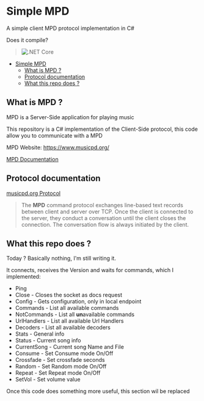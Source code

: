 # Simple MPD

A simple client MPD protocol implementation in C#

Does it compile?
> ![.NET Core](https://github.com/RafaelEstevamReis/SimpleMPD/workflows/.NET%20Core/badge.svg)

<!-- TOC -->
- [Simple MPD](#simple-mpd)
  - [What is MPD ?](#what-is-mpd-)
  - [Protocol documentation](#protocol-documentation)
  - [What this repo does ?](#what-this-repo-does-)
<!-- /TOC -->

## What is MPD ?

MPD is a Server-Side application for playing music

This repository is a C# implementation of the Client-Side protocol, this code allow you to communicate with a MPD

MPD Website: https://www.musicpd.org/

[MPD Documentation](https://www.musicpd.org/doc/html/user.html)

## Protocol documentation

[musicpd.org Protocol](https://www.musicpd.org/doc/html/protocol.html)

> The **MPD** command protocol exchanges line-based text records between client and server over TCP. Once the client is connected to the server, they conduct a conversation until the client closes the connection. The conversation flow is always initiated by the client.

## What this repo does ?

Today ? Basically nothing, I'm still writing it. 

It connects, receives the Version and waits for commands, which I implemented:

* Ping
* Close - Closes the socket as docs request
* Config - Gets configuration, only in local endpoint
* Commands - List all available commands
* NotCommands - List all **un**available commands
* UrlHandlers - List all available Url Handlers
* Decoders - List all available decoders
* Stats - General info
* Status - Current song info
* CurrentSong - Current song Name and File
* Consume - Set Consume mode On/Off
* Crossfade - Set crossfade seconds
* Random - Set Random mode On/Off
* Repeat - Set Repeat mode On/Off
* SetVol - Set volume value

Once this code does something more useful, this section wil be replaced